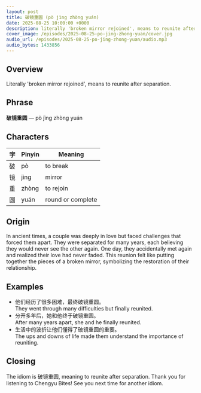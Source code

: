 ```yaml
---
layout: post
title: 破镜重圆 (pò jìng zhòng yuán)
date: 2025-08-25 10:00:00 +0000
description: literally 'broken mirror rejoined', means to reunite after separation.
cover_image: /episodes/2025-08-25-po-jing-zhong-yuan/cover.jpg
audio_url: /episodes/2025-08-25-po-jing-zhong-yuan/audio.mp3
audio_bytes: 1433856
---
```




## Overview
Literally 'broken mirror rejoined', means to reunite after separation.

## Phrase
**破镜重圆** — pò jìng zhòng yuán

## Characters

| 字 | Pinyin | Meaning         |
|----|--------|------------------|
| 破 | pò     | to break         |
| 镜 | jìng   | mirror           |
| 重 | zhòng  | to rejoin        |
| 圆 | yuán   | round or complete |
## Origin
In ancient times, a couple was deeply in love but faced challenges that forced them apart. They were separated for many years, each believing they would never see the other again. One day, they accidentally met again and realized their love had never faded. This reunion felt like putting together the pieces of a broken mirror, symbolizing the restoration of their relationship.

## Examples
- 他们经历了很多困难，最终破镜重圆。<br>They went through many difficulties but finally reunited.
- 分开多年后，她和他终于破镜重圆。<br>After many years apart, she and he finally reunited.
- 生活中的波折让他们懂得了破镜重圆的重要。<br>The ups and downs of life made them understand the importance of reuniting.

## Closing
The idiom is 破镜重圆, meaning to reunite after separation. Thank you for listening to Chengyu Bites! See you next time for another idiom.
